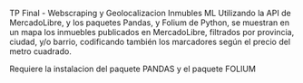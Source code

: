 TP Final - Webscraping y Geolocalizacion Inmubles ML
Utilizando la API de MercadoLibre, y los paquetes Pandas, y Folium de Python, 
se muestran en un mapa los inmuebles publicados en MercadoLibre, filtrados por provincia, ciudad, y/o barrio, 
codificando también los marcadores según el precio del metro cuadrado.

Requiere la instalacion del paquete PANDAS y el paquete FOLIUM
